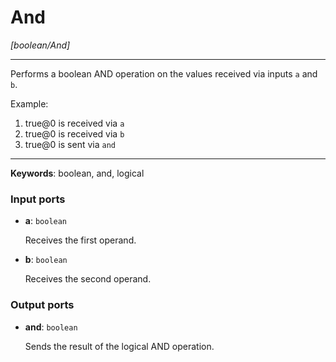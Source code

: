 # And

_[boolean/And]_

---

Performs a boolean AND operation on the values received via inputs `a` and `b`.  
  
Example:  
  
1. true@0 is received via `a`  
2. true@0 is received via `b`  
3. true@0 is sent via `and`  

---

__Keywords__: boolean, and, logical

### Input ports

* __a__: ` boolean `


    Receives the first operand.  


* __b__: ` boolean `


    Receives the second operand.  

### Output ports

* __and__: ` boolean `


    Sends the result of the logical AND operation.  

